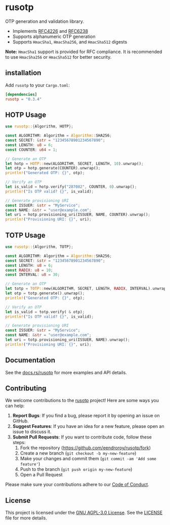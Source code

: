 # rusotp

OTP generation and validation library.

* Implements [RFC4226](https://datatracker.ietf.org/doc/html/rfc4226)
  and [RFC6238](https://datatracker.ietf.org/doc/html/rfc6238)
* Supports alphanumeric OTP generation
* Supports `HmacSha1`, `HmacSha256`, and `HmacSha512` digests

**Note:** `HmacSha1` support is provided for RFC compliance.
It is recommended to use `HmacSha256` or `HmacSha512` for better security.

## installation

Add `rusotp` to your `Cargo.toml`:

```toml
[dependencies]
rusotp = "0.3.4"
```

## HOTP Usage

```rust
use rusotp::{Algorithm, HOTP};

const ALGORITHM: Algorithm = Algorithm::SHA256;
const SECRET: &str = "12345678901234567890";
const LENGTH: u8 = 6;
const COUNTER: u64 = 1;

// Generate an OTP
let hotp = HOTP::new(ALGORITHM, SECRET, LENGTH, 10).unwrap();
let otp = hotp.generate(COUNTER).unwrap();
println!("Generated OTP: {}", otp);

// Verify an OTP
let is_valid = hotp.verify("287082", COUNTER, 0).unwrap();
println!("Is OTP valid? {}", is_valid);

// Generate provisioning URI
const ISSUER: &str = "MyService";
const NAME: &str = "user@example.com";
let uri = hotp.provisioning_uri(ISSUER, NAME, COUNTER).unwrap();
println!("Provisioning URI: {}", uri);    
```

## TOTP Usage

```rust
use rusotp::{Algorithm, TOTP};

const ALGORITHM: Algorithm = Algorithm::SHA256;
const SECRET: &str = "12345678901234567890";
const LENGTH: u8 = 6;
const RADIX: u8 = 10;
const INTERVAL: u8 = 30;

// Generate an OTP
let totp = TOTP::new(ALGORITHM, SECRET, LENGTH, RADIX, INTERVAL).unwrap();
let otp = totp.generate().unwrap();
println!("Generated OTP: {}", otp);

// Verify an OTP
let is_valid = totp.verify( & otp);
println!("Is OTP valid? {}", is_valid);

// Generate provisioning URI
const ISSUER: &str = "MyService";
const NAME: &str = "user@example.com";
let uri = totp.provisioning_uri(ISSUER, NAME).unwrap();
println!("Provisioning URI: {}", uri);
```

## Documentation

See the [docs.rs/rusotp](https://docs.rs/rusotp) for more examples and API details.

## Contributing

We welcome contributions to the [rusotp](https://github.com/eendroroy/rusotp) project! Here are some ways you can help:

1. **Report Bugs**: If you find a bug, please report it by opening an issue on GitHub.
2. **Suggest Features**: If you have an idea for a new feature, please open an issue to discuss it.
3. **Submit Pull Requests**: If you want to contribute code, follow these steps:
    1. Fork the repository (https://github.com/eendroroy/rusotp/fork)
    2. Create a new branch (`git checkout -b my-new-feature`)
    3. Make your changes and commit them (`git commit -am 'Add some feature'`)
    4. Push to the branch (`git push origin my-new-feature`)
    5. Open a Pull Request

Please make sure your contributions adhere to our [Code of Conduct](http://contributor-covenant.org).

## License

This project is licensed under the [GNU AGPL-3.0 License](https://www.gnu.org/licenses/agpl-3.0.html).
See the [LICENSE](./LICENSE) file for more details.

